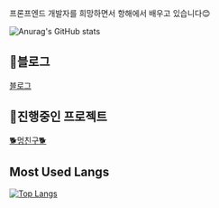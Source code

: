 

프론프엔드 개발자를 희망하면서 항해에서 배우고 있습니다😊  

![Anurag's GitHub stats](https://github-readme-stats.vercel.app/api?username=yebin76&show_icons=true&theme=jolly)  
## 👾블로그
 [블로그](https://yebin76.github.io/)  
 
## 💛진행중인 프로젝트
[🐕‍멍친구🐕‍](https://mungfriend.com/)

## Most Used Langs
[![Top Langs](https://github-readme-stats.vercel.app/api/top-langs/?username=yebin76)](https://github.com/anuraghazra/github-readme-stats)
